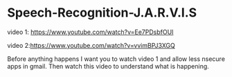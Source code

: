 # Speech-Recognition-J.A.R.V.I.S

video 1: https://www.youtube.com/watch?v=Ee7PDsbfOUI

video 2:https://www.youtube.com/watch?v=vvimBPJ3XGQ
 
 Before anything happens I want you to watch video 1 and allow less nsecure apps in gmail.
 Then watch this video to understand what is happening.
